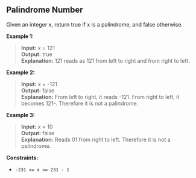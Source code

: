 ## Palindrome Number

Given an integer x, return true if x is a palindrome, and false otherwise.



**Example 1:**

> **Input:** x = 121  
> **Output:** true  
> **Explanation:** 121 reads as 121 from left to right and from right to left.  

**Example 2:**

> **Input:** x = -121  
> **Output:** false  
> **Explanation:** From left to right, it reads -121. From right to left, it becomes 121-. Therefore it is not a palindrome.

**Example 3:**

> **Input:** x = 10  
> **Output:** false  
> **Explanation:** Reads 01 from right to left. Therefore it is not a palindrome.


**Constraints:**
- `-231 <= x <= 231 - 1`